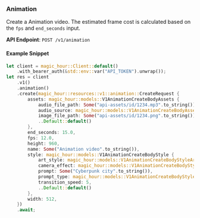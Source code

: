 
### Animation <a name="create"></a>

Create a Animation video. The estimated frame cost is calculated based on the `fps` and `end_seconds` input.

**API Endpoint**: `POST /v1/animation`

#### Example Snippet

```rust
let client = magic_hour::Client::default()
    .with_bearer_auth(&std::env::var("API_TOKEN").unwrap());
let res = client
    .v1()
    .animation()
    .create(magic_hour::resources::v1::animation::CreateRequest {
        assets: magic_hour::models::V1AnimationCreateBodyAssets {
            audio_file_path: Some("api-assets/id/1234.mp3".to_string()),
            audio_source: magic_hour::models::V1AnimationCreateBodyAssetsAudioSourceEnum::File,
            image_file_path: Some("api-assets/id/1234.png".to_string()),
            ..Default::default()
        },
        end_seconds: 15.0,
        fps: 12.0,
        height: 960,
        name: Some("Animation video".to_string()),
        style: magic_hour::models::V1AnimationCreateBodyStyle {
            art_style: magic_hour::models::V1AnimationCreateBodyStyleArtStyleEnum::PainterlyIllustration,
            camera_effect: magic_hour::models::V1AnimationCreateBodyStyleCameraEffectEnum::Accelerate,
            prompt: Some("Cyberpunk city".to_string()),
            prompt_type: magic_hour::models::V1AnimationCreateBodyStylePromptTypeEnum::AiChoose,
            transition_speed: 5,
            ..Default::default()
        },
        width: 512,
    })
    .await;
```
